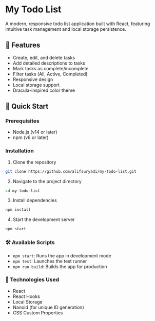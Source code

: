 # My Todo List

A modern, responsive todo list application built with React, featuring intuitive task management and local storage persistence.

## 🌟 Features

- Create, edit, and delete tasks
- Add detailed descriptions to tasks
- Mark tasks as complete/incomplete
- Filter tasks (All, Active, Completed)
- Responsive design
- Local storage support
- Dracula-inspired color theme

## 🚀 Quick Start

### Prerequisites

- Node.js (v14 or later)
- npm (v6 or later)

### Installation

1. Clone the repository

```bash
git clone https://github.com/alifsuryadi/my-todo-list.git
```

2. Navigate to the project directory

```bash
cd my-todo-list
```

3. Install dependencies

```bash
npm install
```

4. Start the development server

```bash
npm start
```

### 🛠 Available Scripts

- `npm start`: Runs the app in development mode
- `npm test`: Launches the test runner
- `npm run build`: Builds the app for production

### 🔧 Technologies Used

- React
- React Hooks
- Local Storage
- Nanoid (for unique ID generation)
- CSS Custom Properties
